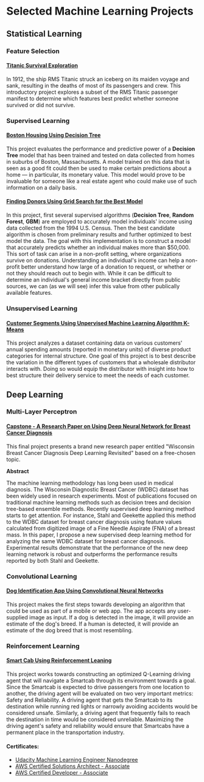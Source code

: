 # Selected Machine Learning Projects

## Statistical Learning

### Feature Selection

#### [Titanic Survival Exploration](https://github.com/yzzhang/machine-learning/tree/master/statistical_learning/feature_selection)
In 1912, the ship RMS Titanic struck an iceberg on its maiden voyage and sank, resulting in the deaths of most of its passengers and crew. This introductory project explores a subset of the RMS Titanic passenger manifest to determine which features best predict whether someone survived or did not survive. 

### Supervised Learning

#### [Boston Housing Using Decision Tree](https://github.com/yzzhang/machine-learning/blob/master/boston_housing/report.pdf)
This project evaluates the performance and predictive power of a <b>Decision Tree</b> model that has been trained and tested on data collected from homes in suburbs of Boston, Massachusetts. A model trained on this data that is seen as a good fit could then be used to make certain predictions about a home — in particular, its monetary value. This model would prove to be invaluable for someone like a real estate agent who could make use of such information on a daily basis.

#### [Finding Donors Using Grid Search for the Best Model](https://github.com/yzzhang/machine-learning/blob/master/finding_donors/report.pdf)
In this project, first several supervised algorithms (<b>Decision Tree</b>, <b>Random Forest</b>, <b>GBM</b>) are employed to accurately model individuals' income using data collected from the 1994 U.S. Census. Then the best candidate algorithm is chosen from preliminary results and further optimized to best model the data. The goal with this implementation is to construct a model that accurately predicts whether an individual makes more than $50,000. This sort of task can arise in a non-profit setting, where organizations survive on donations. Understanding an individual's income can help a non-profit better understand how large of a donation to request, or whether or not they should reach out to begin with. While it can be difficult to determine an individual's general income bracket directly from public sources, we can (as we will see) infer this value from other publically available features.

### Unsupervised Learning

#### [Customer Segments Using Unpervised Machine Learning Algorithm K-Means](https://github.com/yzzhang/machine-learning/blob/master/customer_segments/report.pdf)
This project analyzes a dataset containing data on various customers' annual spending amounts (reported in monetary units) of diverse product categories for internal structure. One goal of this project is to best describe the variation in the different types of customers that a wholesale distributor interacts with. Doing so would equip the distributor with insight into how to best structure their delivery service to meet the needs of each customer.

## Deep Learning

### Multi-Layer Perceptron

#### [Capstone - A Research Paper on Using Deep Neural Network for Breast Cancer Diagnosis](https://github.com/yzzhang/machine-learning/blob/master/capstone/capstone_report.pdf)
This final project presents a brand new research paper entitled "Wisconsin Breast Cancer Diagnosis Deep Learning Revisited" based on a free-chosen topic.  

<b> Abstract </b>

The machine learning methodology has long been used in medical diagnosis. The Wisconsin Diagnostic Breast Cancer (WDBC) dataset has been widely used in research experiments.
Most of publications focused on traditional machine learning methods such as decision trees and decision tree-based ensemble methods.
Recently supervised deep learning method starts to get attention. For instance, Stahl and Geekette applied this method to the WDBC dataset for breast cancer diagnosis using feature values calculated from digitized image of a Fine Needle Aspirate (FNA) of a breast mass.
In this paper, I propose a new supervised deep learning method for analyzing the same WDBC dataset for breast cancer diagnosis. Experimental results demonstrate that the performance of the new deep learning network is robust and outperforms the performance results reported by both Stahl and Geekette.

### Convolutional Learning

#### [Dog Identification App Using Convolutional Neural Networks](https://github.com/yzzhang/machine-learning/blob/master/dog-project/report.pdf)
This project makes the first steps towards developing an algorithm that could be used as part of a mobile or web app. The app accepts any user-supplied image as input. If a dog is detected in the image, it will provide an estimate of the dog's breed. If a human is detected, it will provide an estimate of the dog breed that is most resembling. 

### Reinforcement Learning

#### [Smart Cab Using Reinforcement Leaning](https://github.com/yzzhang/machine-learning/blob/master/smartcab/report.pdf)
This project works towards constructing an optimized Q-Learning driving agent that will navigate a Smartcab through its environment towards a goal. Since the Smartcab is expected to drive passengers from one location to another, the driving agent will be evaluated on two very important metrics: Safety and Reliability. A driving agent that gets the Smartcab to its destination while running red lights or narrowly avoiding accidents would be considered unsafe. Similarly, a driving agent that frequently fails to reach the destination in time would be considered unreliable. Maximizing the driving agent's safety and reliability would ensure that Smartcabs have a permanent place in the transportation industry.

#### Certificates: 
* [Udacity Machine Learning Engineer Nanodegree](https://github.com/yzzhang/machine-learning/blob/master/certificates/Yuefeng_certificate_11_28_2017.pdf)
* [AWS Certified Solutions Architect - Associate](https://github.com/yzzhang/machine-learning/blob/master/certificates/AWS_Certified_Solutions_Architect_Associate_certificate.pdf)
* [AWS Certified Developer - Associate](https://github.com/yzzhang/machine-learning/blob/master/certificates/AWS_Certified_Developer_Associate_Certificate.pdf)